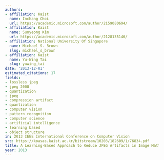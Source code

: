 ```yaml
---
authors:
- affiliation: Kaist
  name: Inchang Choi
  url: https://academic.microsoft.com/author/2159080694/
- affiliation: Kaist
  name: Sunyeong Kim
  url: https://academic.microsoft.com/author/2128135146/
- affiliation: National University Of Singapore
  name: Michael S. Brown
  slug: michael_s_brown
- affiliation: Kaist
  name: Yu-Wing Tai
  slug: yuwing_tai
date: '2013-12-01'
estimated_citations: 17
fields:
- lossless jpeg
- jpeg 2000
- quantization
- jpeg
- compression artifact
- quantization
- computer vision
- pattern recognition
- computer science
- artificial intelligence
- learning based
- object structure
in: 2013 IEEE International Conference on Computer Vision
src: https://koasas.kaist.ac.kr/bitstream/10203/182609/1/76834.pdf
title: A Learning-Based Approach to Reduce JPEG Artifacts in Image Matting
year: 2013
---
```

